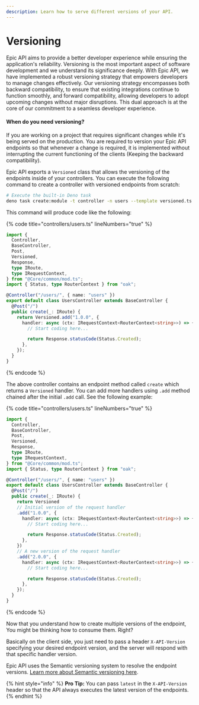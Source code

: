 ```yaml
---
description: Learn how to serve different versions of your API.
---
```


# Versioning

Epic API aims to provide a better developer experience while ensuring the application's reliability. Versioning is the most important aspect of software development and we understand its significance deeply. With Epic API, we have implemented a robust versioning strategy that empowers developers to manage changes effectively. Our versioning strategy encompasses both backward compatibility, to ensure that existing integrations continue to function smoothly, and forward compatibility, allowing developers to adopt upcoming changes without major disruptions. This dual approach is at the core of our commitment to a seamless developer experience.

#### When do you need versioning?

If you are working on a project that requires significant changes while it's being served on the production. You are required to version your Epic API endpoints so that whenever a change is required, it is implemented without interrupting the current functioning of the clients (Keeping the backward compatibility).

Epic API exports a `Versioned` class that allows the versioning of the endpoints inside of your controllers. You can execute the following command to create a controller with versioned endpoints from scratch:

```bash
# Execute the built-in Deno task
deno task create:module -t controller -n users --template versioned.ts
```

This command will produce code like the following:

{% code title="controllers/users.ts" lineNumbers="true" %}
```typescript
import {
  Controller,
  BaseController,
  Post,
  Versioned,
  Response,
  type IRoute,
  type IRequestContext,
} from "@Core/common/mod.ts";
import { Status, type RouterContext } from "oak";

@Controller("/users/", { name: "users" })
export default class UsersController extends BaseController {
  @Post("/")
  public create(_: IRoute) {
    return Versioned.add("1.0.0", {
      handler: async (ctx: IRequestContext<RouterContext<string>>) => {
        // Start coding here...

        return Response.statusCode(Status.Created);
      },
    });
  }
}

```
{% endcode %}

The above controller contains an endpoint method called `create` which returns a `Versioned` handler. You can add more handlers using `.add` method chained after the initial `.add` call. See the following example:

{% code title="controllers/users.ts" lineNumbers="true" %}
```typescript
import {
  Controller,
  BaseController,
  Post,
  Versioned,
  Response,
  type IRoute,
  type IRequestContext,
} from "@Core/common/mod.ts";
import { Status, type RouterContext } from "oak";

@Controller("/users/", { name: "users" })
export default class UsersController extends BaseController {
  @Post("/")
  public create(_: IRoute) {
    return Versioned
    // Initial version of the request handler
    .add("1.0.0", {
      handler: async (ctx: IRequestContext<RouterContext<string>>) => {
        // Start coding here...

        return Response.statusCode(Status.Created);
      },
    })
    // A new version of the request handler
    .add("2.0.0", {
      handler: async (ctx: IRequestContext<RouterContext<string>>) => {
        // Start coding here...

        return Response.statusCode(Status.Created);
      },
    });
  }
}

```
{% endcode %}

Now that you understand how to create multiple versions of the endpoint, You might be thinking how to consume them. Right?

Basically on the client side, you just need to pass a header `X-API-Version` specifying your desired endpoint version, and the server will respond with that specific handler version.

Epic API uses the Semantic versioning system to resolve the endpoint versions. [Learn more about Semantic versioning here](https://semver.org/).

{% hint style="info" %}
**Pro Tip:** You can pass `latest` in the `X-API-Version` header so that the API always executes the latest version of the endpoints.
{% endhint %}
